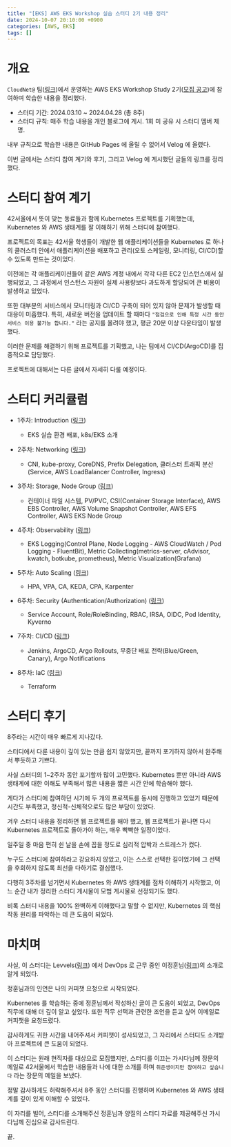 ```yaml
---
title: "[EKS] AWS EKS Workshop 실습 스터디 2기 내용 정리"
date: 2024-10-07 20:10:00 +0900
categories: [AWS, EKS]
tags: []
---
```


# 개요

`CloudNet@` 팀([링크](https://gasidaseo.notion.site/CloudNet-Blog-c9dfa44a27ff431dafdd2edacc8a1863))에서 운영하는 AWS EKS Workshop Study 2기([모집 공고](https://gasidaseo.notion.site/24-AWS-EKS-Workshop-f9251680cd704d8786d6f6798f51cf69))에 참여하며 학습한 내용을 정리했다.

- 스터디 기간: 2024.03.10 ~ 2024.04.28 (총 8주)
- 스터디 규칙: 매주 학습 내용을 개인 블로그에 게시. 1회 미 공유 시 스터디 멤버 제명.

내부 규칙으로 학습한 내용은 GitHub Pages 에 올릴 수 없어서 Velog 에 올렸다.

이번 글에서는 스터디 참여 계기와 후기, 그리고 Velog 에 게시했던 글들의 링크를 정리했다.

# 스터디 참여 계기

42서울에서 뜻이 맞는 동료들과 함께 Kubernetes 프로젝트를 기획했는데, Kubernetes 와 AWS 생태계를 잘 이해하기 위해 스터디에 참여했다.

프로젝트의 목표는 42서울 학생들이 개발한 웹 애플리케이션들을 Kubernetes 로 하나의 클러스터 안에서 애플리케이션을 배포하고 관리(오토 스케일링, 모니터링, CI/CD)할 수 있도록 만드는 것이었다.

이전에는 각 애플리케이션들이 같은 AWS 계정 내에서 각각 다른 EC2 인스턴스에서 실행되었고, 그 과정에서 인스턴스 자원이 실제 사용량보다 과도하게 할당되어 큰 비용이 발생하고 있었다.

또한 대부분의 서비스에서 모니터링과 CI/CD 구축이 되어 있지 않아 문제가 발생할 때 대응이 미흡했다. 특히, 새로운 버전을 업데이트 할 때마다 `"점검으로 인해 특정 시간 동안 서비스 이용 불가능 합니다."` 라는 공지를 올려야 했고, 평균 20분 이상 다운타임이 발생했다.

이러한 문제를 해결하기 위해 프로젝트를 기획했고, 나는 팀에서 CI/CD(ArgoCD)를 집중적으로 담당했다.

프로젝트에 대해서는 다른 글에서 자세히 다룰 예정이다.

# 스터디 커리큘럼

- 1주차: Introduction ([링크](https://velog.io/@hanjoonhyuk/AWS-EKS-Workshop-Study-1주차-EKS-실습-환경-배포))

  - EKS 실습 환경 배포, k8s/EKS 소개

- 2주차: Networking ([링크](https://velog.io/@hanjoonhyuk/AWS-EKS-Workshop-Study-2주차-EKS-네트워크))

  - CNI, kube-proxy, CoreDNS, Prefix Delegation, 클러스터 트래픽 분산(Service, AWS LoadBalancer Controller, Ingress)

- 3주차: Storage, Node Group ([링크](https://velog.io/@hanjoonhyuk/AWS-EKS-Workshop-Study-3주차-스토리지-노드-그룹))

  - 컨테이너 파일 시스템, PV/PVC, CSI(Container Storage Interface), AWS EBS Controller, AWS Volume Snapshot Controller, AWS EFS Controller, AWS EKS Node Group

- 4주차: Observability ([링크](https://velog.io/@hanjoonhyuk/AWS-EKS-Workshop-Study-4주차-Observability))

  - EKS Logging(Control Plane, Node Logging - AWS CloudWatch / Pod Logging - FluentBit), Metric Collecting(metrics-server, cAdvisor, kwatch, botkube, prometheus), Metric Visualization(Grafana)

- 5주차: Auto Scaling ([링크](https://velog.io/@hanjoonhyuk/AWS-EKS-Workshop-Study-5주차-오토스케일링))

  - HPA, VPA, CA, KEDA, CPA, Karpenter

- 6주차: Security (Authentication/Authorization) ([링크](https://velog.io/@hanjoonhyuk/AWS-EKS-Workshop-Study-6주차-보안인증인가))

  - Service Account, Role/RoleBinding, RBAC, IRSA, OIDC, Pod Identity, Kyverno

- 7주차: CI/CD ([링크](https://velog.io/@hanjoonhyuk/AWS-EKS-Workshop-Study-7주차-CICD))

  - Jenkins, ArgoCD, Argo Rollouts, 무중단 배포 전략(Blue/Green, Canary), Argo Notifications

- 8주차: IaC ([링크](https://velog.io/@hanjoonhyuk/AWS-EKS-Workshop-Study-8주차-IaC))

  - Terraform

# 스터디 후기

8주라는 시간이 매우 빠르게 지나갔다.

스터디에서 다룬 내용이 깊이 있는 만큼 쉽지 않았지만, 끝까지 포기하지 않아서 완주해서 뿌듯하고 기쁘다.

사실 스터디의 1~2주차 동안 포기할까 많이 고민했다. Kubernetes 뿐만 아니라 AWS 생태계에 대한 이해도 부족해서 많은 내용을 짧은 시간 안에 학습해야 했다.

게다가 스터디에 참여하던 시기에 두 개의 프로젝트를 동시에 진행하고 있었기 때문에 시간도 부족했고, 정신적-신체적으로도 많은 부담이 있었다.

겨우 스터디 내용을 정리하면 웹 프로젝트를 해야 했고, 웹 프로젝트가 끝나면 다시 Kubernetes 프로젝트로 돌아가야 하는, 매우 빡빡한 일정이었다.

일주일 중 마음 편히 쉰 날을 손에 꼽을 정도로 심리적 압박과 스트레스가 컸다.

누구도 스터디에 참여하라고 강요하지 않았고, 이는 스스로 선택한 길이었기에 그 선택을 후회하지 않도록 최선을 다하기로 결심했다.

다행히 3주차를 넘기면서 Kubernetes 와 AWS 생태계를 점차 이해하기 시작했고, 어느 순간 내가 정리한 스터디 게시물이 모범 게시물로 선정되기도 했다.

비록 스터디 내용을 100% 완벽하게 이해했다고 말할 수 없지만, Kubernetes 의 핵심 작동 원리를 파악하는 데 큰 도움이 되었다.

# 마치며

사실, 이 스터디는 Levvels([링크](https://www.levvels.io/kr)) 에서 DevOps 로 근무 중인 이정훈님([링크](https://jerryljh.tistory.com/))의 소개로 알게 되었다.

정훈님과의 인연은 나의 커피챗 요청으로 시작되었다.

Kubernetes 를 학습하는 중에 정훈님께서 작성하신 글이 큰 도움이 되었고, DevOps 직무에 대해 더 깊이 알고 싶었다. 또한 직무 선택과 관련한 조언을 듣고 싶어 이메일로 커피챗을 요청드렸다.

감사하게도 귀한 시간을 내어주셔서 커피챗이 성사되었고, 그 자리에서 스터디도 소개받아 프로젝트에 큰 도움이 되었다.

이 스터디는 원래 현직자를 대상으로 모집했지만, 스터디를 이끄는 가시다님께 장문의 메일로 42서울에서 학습한 내용들과 나에 대한 소개를 하며 `취준생이지만 참여하고 싶습니다` 라는 장문의 메일을 보냈다.

정말 감사하게도 허락해주셔서 8주 동안 스터디를 진행하며 Kubernetes 와 AWS 생태계를 깊이 있게 이해할 수 있었다.

이 자리를 빌어, 스터디를 소개해주신 정훈님과 양질의 스터디 자료를 제공해주신 가시다님께 진심으로 감사드린다.

끝.
